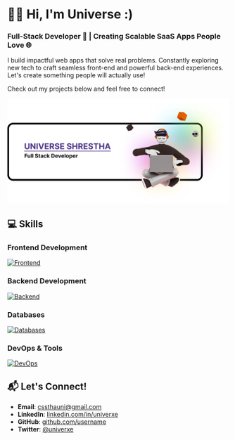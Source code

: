 # 👨‍💻 **Hi, I'm Universe :)**
### Full-Stack Developer 🚀 | Creating Scalable SaaS Apps People Love 🌐

I build impactful web apps that solve real problems. Constantly exploring new tech to craft seamless front-end and powerful back-end experiences. Let's create something people will actually use!

Check out my projects below and feel free to connect!

![Banner](https://github.com/univerxe/univerxe/blob/main/banner3.png)

## 💻 Skills
### Frontend Development
[![Frontend](https://skillicons.dev/icons?i=js,react,ts,tailwind,vite,nextjs&theme=light)](https://skillicons.dev)

### Backend Development
[![Backend](https://skillicons.dev/icons?i=nodejs,python,java,spring,fastapi,flask&theme=light)](https://skillicons.dev)

### Databases
[![Databases](https://skillicons.dev/icons?i=mongodb,postgres,mysql&theme=light)](https://skillicons.dev)

### DevOps & Tools
[![DevOps](https://skillicons.dev/icons?i=aws,docker,git,postman&theme=light)](https://skillicons.dev)

## 📬 Let's Connect!
- **Email**: [cssthauni@gmail.com](mailto:cssthauni@gmail.com)
- **LinkedIn**: [linkedin.com/in/univerxe](https://linkedin.com/in/univerxe)
- **GitHub**: [github.com/username](https://github.com/univerxe)
- **Twitter**: [@univerxe](https://twitter.com/univerxe)
